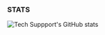 ### STATS 

![Tech Suppport's GitHub stats](https://github-readme-stats.vercel.app/api?username=edoofa&theme=dark&show_icons=true)



<!--
**edoofa/edoofa** is a ✨ _special_ ✨ repository because its `README.md` (this file) appears on your GitHub profile.


